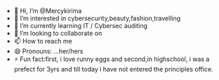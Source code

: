 - 👋 Hi, I’m @Mercykirima
- 👀 I’m interested in cybersecurity,beauty,fashion,travelling
- 🌱 I’m currently learning IT / Cybersec auditing
- 💞️ I’m looking to collaborate on 
- 📫 How to reach me 
- 😄 Pronouns: ...her/hers
- ⚡ Fun fact:first, i love runny eggs and second,in highschool, i was a prefect for 3yrs and till today i have not entered the principles office.

<!---
Mercykirima/Mercykirima is a ✨ special ✨ repository because its `README.md` (this file) appears on your GitHub profile.
You can click the Preview link to take a look at your changes.
--->
